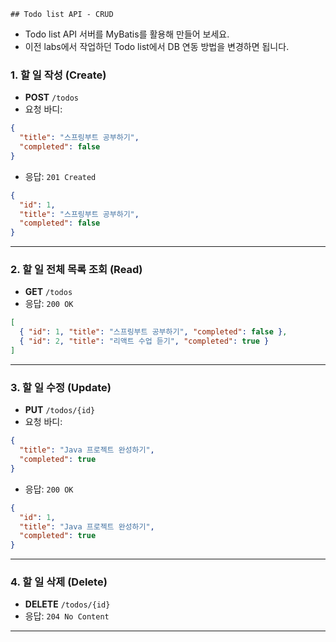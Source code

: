     ## Todo list API - CRUD

- Todo list API 서버를 MyBatis를 활용해 만들어 보세요.
- 이전 labs에서 작업하던 Todo list에서 DB 연동 방법을 변경하면 됩니다. 

### 1. 할 일 작성 (Create)

* **POST** `/todos`
* 요청 바디:

```json
{
  "title": "스프링부트 공부하기",
  "completed": false
}
```

* 응답: `201 Created`

```json
{
  "id": 1,
  "title": "스프링부트 공부하기",
  "completed": false
}
```

---

### 2. 할 일 전체 목록 조회 (Read)

* **GET** `/todos`
* 응답: `200 OK`

```json
[
  { "id": 1, "title": "스프링부트 공부하기", "completed": false },
  { "id": 2, "title": "리액트 수업 듣기", "completed": true }
]
```

---

### 3. 할 일 수정 (Update)

* **PUT** `/todos/{id}`
* 요청 바디:

```json
{
  "title": "Java 프로젝트 완성하기",
  "completed": true
}
```

* 응답: `200 OK`

```json
{
  "id": 1,
  "title": "Java 프로젝트 완성하기",
  "completed": true
}
```

---

### 4. 할 일 삭제 (Delete)

* **DELETE** `/todos/{id}`
* 응답: `204 No Content`

---

